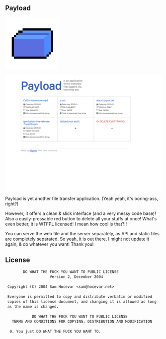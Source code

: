 ## Payload 

![Payload logo](static/logo.png)

![Payload screenshot](static/screenshot.png)

Payload is yet another file transfer application. (Yeah yeah, it's boring-ass, right?)

However, it offers a clean & slick interface (and a very messy code base)! Also a easily-pressable red button to delete all your stuffs at once! What's even better, it is WTFPL licensed! I mean how cool is that?!! 

You can serve the web file and the server separately, as API and static files are completely separated. So yeah, it is out there, I might not update it again, & do whatever you want! Thank you!

## License

```
        DO WHAT THE FUCK YOU WANT TO PUBLIC LICENSE 
                    Version 2, December 2004 

 Copyright (C) 2004 Sam Hocevar <sam@hocevar.net> 

 Everyone is permitted to copy and distribute verbatim or modified 
 copies of this license document, and changing it is allowed as long 
 as the name is changed. 

            DO WHAT THE FUCK YOU WANT TO PUBLIC LICENSE 
   TERMS AND CONDITIONS FOR COPYING, DISTRIBUTION AND MODIFICATION 

  0. You just DO WHAT THE FUCK YOU WANT TO.
```
